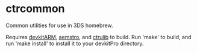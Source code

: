 # ctrcommon

Common utilities for use in 3DS homebrew.

Requires [devkitARM](http://sourceforge.net/projects/devkitpro/files/devkitARM/), [aemstro](https://github.com/smealum/aemstro), and [ctrulib](https://github.com/smealum/ctrulib) to build. Run 'make' to build, and run 'make install' to install it to your devkitPro directory.
